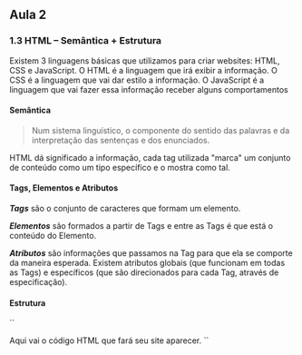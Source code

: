 ﻿## Aula 2

### 1.3 HTML – Semântica + Estrutura

Existem 3 linguagens básicas que utilizamos para criar websites: HTML, CSS e JavaScript. O HTML é a linguagem que irá exibir a informação. O CSS é a linguagem que vai dar estilo a informação. O JavaScript é a linguagem que vai fazer essa informação receber alguns comportamentos

#### Semântica

> Num sistema linguístico, o componente do sentido das palavras e da interpretação das sentenças e dos enunciados.

HTML dá significado a informação, cada tag utilizada "marca" um conjunto de conteúdo como um tipo específico e o mostra como tal.

#### Tags, Elementos e Atributos

___Tags___ são o conjunto de caracteres que formam um elemento.

___Elementos___ são formados a partir de Tags e entre as Tags é que está o conteúdo do Elemento.

___Atributos___ são informações que passamos na Tag para que ela se comporte da maneira esperada. Existem atributos globais (que funcionam em todas as Tags) e específicos (que são direcionados para cada Tag, através de especificação).

#### Estrutura

``<!DOCTYPE html>
<html lang="pt-br">
 	<head>
		<title>Título da página</title>
		<meta charset="utf-8">
	</head>
	<body>
		Aqui vai o código HTML que fará seu site aparecer.
	</body>
</html>``
